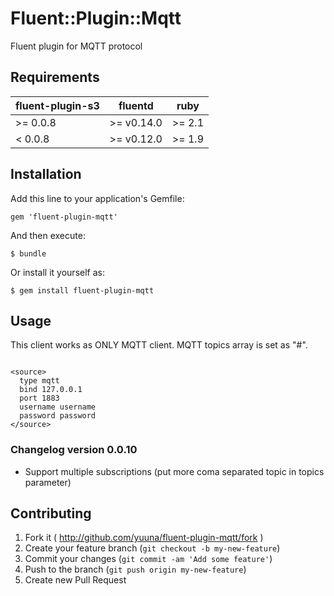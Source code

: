 # Fluent::Plugin::Mqtt

Fluent plugin for MQTT protocol

## Requirements

| fluent-plugin-s3  | fluentd | ruby |
|-------------------|---------|------|
| >= 0.0.8 | >= v0.14.0 | >= 2.1 |
|  < 0.0.8 | >= v0.12.0 | >= 1.9 |

## Installation

Add this line to your application's Gemfile:

    gem 'fluent-plugin-mqtt'

And then execute:

    $ bundle

Or install it yourself as:

    $ gem install fluent-plugin-mqtt

## Usage

This client works as ONLY MQTT client.
MQTT topics array is set as "#".

```

<source>
  type mqtt
  bind 127.0.0.1
  port 1883
  username username
  password password
</source>

```

### Changelog version 0.0.10

 - Support multiple subscriptions (put more coma separated topic in topics parameter)

## Contributing

1. Fork it ( http://github.com/yuuna/fluent-plugin-mqtt/fork )
2. Create your feature branch (`git checkout -b my-new-feature`)
3. Commit your changes (`git commit -am 'Add some feature'`)
4. Push to the branch (`git push origin my-new-feature`)
5. Create new Pull Request
